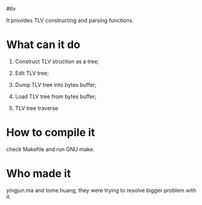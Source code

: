 #tlv

It provides TLV constructing and parsing functions.


What can it do
==============

1. Construct TLV struction as a tree;

2. Edit TLV tree;

3. Dump TLV tree into bytes buffer;

4. Load TLV tree from bytes buffer;

5. TLV tree traverse


How to compile it
=================

check Makefile and run GNU make.


Who made it
===========

yingjun.ma and tome.huang, they were trying to resolve bigger problem with it.
